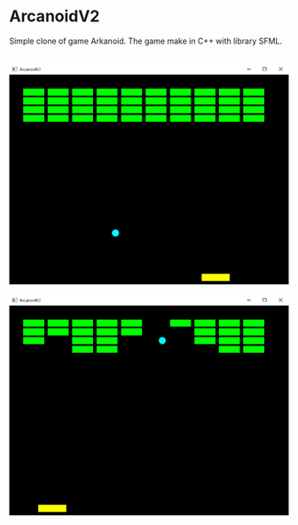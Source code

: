 # ArcanoidV2
Simple clone of game Arkanoid. The game make in C++ with library SFML.
<br>
<br>
<br>
![ScreenShot](https://github.com/profesorek96/ArcanoidV2/blob/master/screenshot/game_play-1.bmp)
<br>
<br>
![ScreenShot](https://github.com/profesorek96/ArcanoidV2/blob/master/screenshot/game_play-2.bmp)
